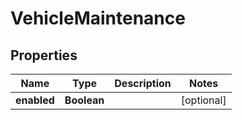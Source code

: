 # VehicleMaintenance

## Properties
Name | Type | Description | Notes
------------ | ------------- | ------------- | -------------
**enabled** | **Boolean** |  |  [optional]
